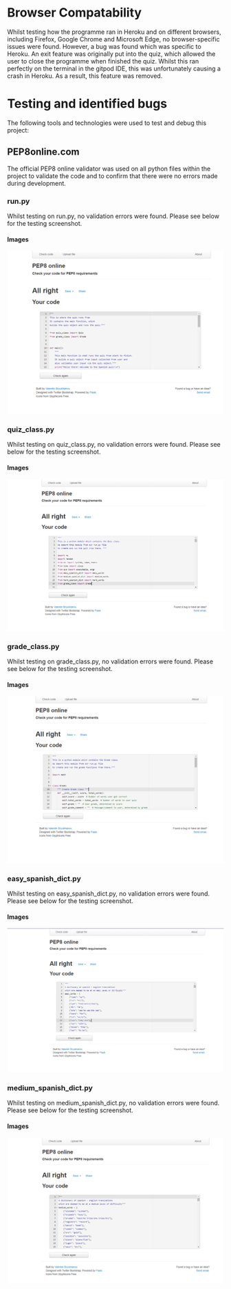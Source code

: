 # Browser Compatability
Whilst testing how the programme ran in Heroku and on different browsers, including Firefox, Google Chrome and Microsoft Edge, no browser-specific issues were found. However, a bug was found which was specific to Heroku. An exit feature was originally put into the quiz, which allowed the user to close the programme when finished the quiz. Whilst this ran perfectly on the terminal in the gitpod IDE, this was unfortunately causing a crash in Heroku. As a result, this feature was removed.

# Testing and identified bugs
The following tools and technologies were used to test and debug this project:
## **PEP8online.com**
The official PEP8 online validator was used on all python files within the project to validate the code and to confirm that there were no errors made during development. 
### run.py
Whilst testing on run.py, no validation errors were found. Please see below for the testing screenshot.
#### **Images**  
  ![PEP8online testing image of run.py](assets/testing-images/run.py-testing-pep8online.png "PEP8online testing image of run.py")
### quiz_class.py
Whilst testing on quiz_class.py, no validation errors were found. Please see below for the testing screenshot.
#### **Images**  
  ![PEP8online testing image of quiz_class.py](assets/testing-images/quiz_class.py-testing-pep8online.png "PEP8online testing image of quiz_class.py")
### grade_class.py
Whilst testing on grade_class.py, no validation errors were found. Please see below for the testing screenshot.
#### **Images**  
  ![PEP8online testing image of grade_class.py](assets/testing-images/grade_class.py-testing-pep8online.png "PEP8online testing image of grade_class.py")
### easy_spanish_dict.py
Whilst testing on easy_spanish_dict.py, no validation errors were found. Please see below for the testing screenshot.
#### **Images**  
  ![PEP8online testing image of easy_spanish_dict.py](assets/testing-images/easy_spanish_dict.py-testing-pep8online.png "PEP8online testing image of easy_spanish_dict.py")
### medium_spanish_dict.py
Whilst testing on medium_spanish_dict.py, no validation errors were found. Please see below for the testing screenshot.
#### **Images**  
  ![PEP8online testing image of medium_spanish_dict.py](assets/testing-images/medium_spanish_dict.py-testing-pep8online.png "PEP8online testing image of medium_spanish_dict.py")
